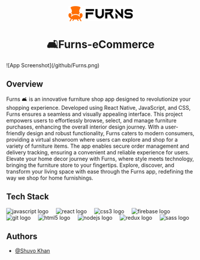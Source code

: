 <div align="center">
<img src='/src/Components/images/logo.png'/>
</div>

<h1 align="center">🛋️Furns-eCommerce</h1>
![App Screenshot](/github/Furns.png)

## Overview
Furns 🛋️ is an innovative furniture shop app designed to revolutionize your shopping experience. Developed using React Native, JavaScript, and CSS, Furns ensures a seamless and visually appealing interface. This project empowers users to effortlessly browse, select, and manage furniture purchases, enhancing the overall interior design journey. With a user-friendly design and robust functionality, Furns caters to modern consumers, providing a virtual showroom where users can explore and shop for a variety of furniture items. The app enables secure order management and delivery tracking, ensuring a convenient and reliable experience for users. Elevate your home decor journey with Furns, where style meets technology, bringing the furniture store to your fingertips. Explore, discover, and transform your living space with ease through the Furns app, redefining the way we shop for home furnishings.

## Tech Stack

<div align="left">
  <img src="https://cdn.jsdelivr.net/gh/devicons/devicon/icons/javascript/javascript-original.svg" height="40" alt="javascript logo"  />
  <img width="12" />
  <img src="https://cdn.jsdelivr.net/gh/devicons/devicon/icons/react/react-original.svg" height="40" alt="react logo"  />
  <img width="12" />
  <img src="https://cdn.jsdelivr.net/gh/devicons/devicon/icons/css3/css3-original.svg" height="40" alt="css3 logo"  />
  <img width="12" />
  <img src="https://cdn.jsdelivr.net/gh/devicons/devicon/icons/firebase/firebase-plain.svg" height="40" alt="firebase logo"  />
  <img width="12" />
  <img src="https://cdn.jsdelivr.net/gh/devicons/devicon/icons/git/git-original.svg" height="40" alt="git logo"  />
  <img width="12" />
  <img src="https://cdn.jsdelivr.net/gh/devicons/devicon/icons/html5/html5-original.svg" height="40" alt="html5 logo"  />
  <img width="12" />
  <img src="https://cdn.jsdelivr.net/gh/devicons/devicon/icons/nodejs/nodejs-original.svg" height="40" alt="nodejs logo"  />
  <img width="12" />
  <img src="https://cdn.jsdelivr.net/gh/devicons/devicon/icons/redux/redux-original.svg" height="40" alt="redux logo"  />
  <img width="12" />
  <img src="https://cdn.jsdelivr.net/gh/devicons/devicon/icons/sass/sass-original.svg" height="40" alt="sass logo"  />
</div>

## Authors

- [@Shuvo Khan](https://github.com/ShuvoProgram)